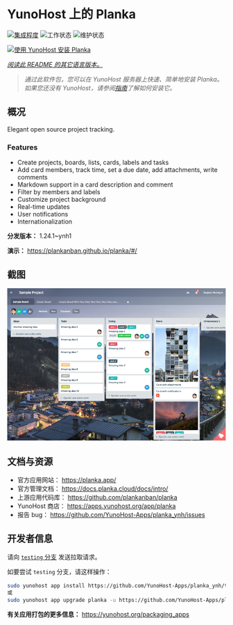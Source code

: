 <!--
注意：此 README 由 <https://github.com/YunoHost/apps/tree/master/tools/readme_generator> 自动生成
请勿手动编辑。
-->

# YunoHost 上的 Planka

[![集成程度](https://dash.yunohost.org/integration/planka.svg)](https://ci-apps.yunohost.org/ci/apps/planka/) ![工作状态](https://ci-apps.yunohost.org/ci/badges/planka.status.svg) ![维护状态](https://ci-apps.yunohost.org/ci/badges/planka.maintain.svg)

[![使用 YunoHost 安装 Planka](https://install-app.yunohost.org/install-with-yunohost.svg)](https://install-app.yunohost.org/?app=planka)

*[阅读此 README 的其它语言版本。](./ALL_README.md)*

> *通过此软件包，您可以在 YunoHost 服务器上快速、简单地安装 Planka。*  
> *如果您还没有 YunoHost，请参阅[指南](https://yunohost.org/install)了解如何安装它。*

## 概况

Elegant open source project tracking.

### Features

- Create projects, boards, lists, cards, labels and tasks
- Add card members, track time, set a due date, add attachments, write comments
- Markdown support in a card description and comment
- Filter by members and labels
- Customize project background
- Real-time updates
- User notifications
- Internationalization


**分发版本：** 1.24.1~ynh1

**演示：** <https://plankanban.github.io/planka/#/>

## 截图

![Planka 的截图](./doc/screenshots/screenshot.png)

## 文档与资源

- 官方应用网站： <https://planka.app/>
- 官方管理文档： <https://docs.planka.cloud/docs/intro/>
- 上游应用代码库： <https://github.com/plankanban/planka>
- YunoHost 商店： <https://apps.yunohost.org/app/planka>
- 报告 bug： <https://github.com/YunoHost-Apps/planka_ynh/issues>

## 开发者信息

请向 [`testing` 分支](https://github.com/YunoHost-Apps/planka_ynh/tree/testing) 发送拉取请求。

如要尝试 `testing` 分支，请这样操作：

```bash
sudo yunohost app install https://github.com/YunoHost-Apps/planka_ynh/tree/testing --debug
或
sudo yunohost app upgrade planka -u https://github.com/YunoHost-Apps/planka_ynh/tree/testing --debug
```

**有关应用打包的更多信息：** <https://yunohost.org/packaging_apps>
